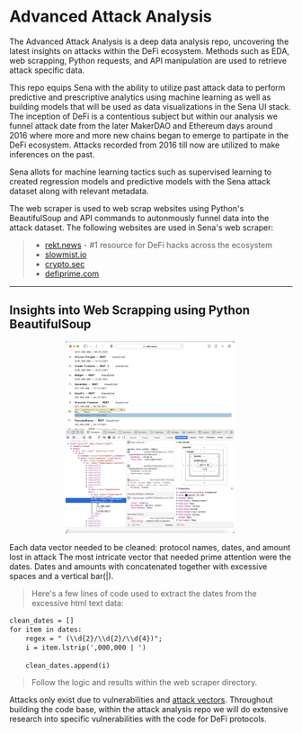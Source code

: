 # Advanced Attack Analysis

The Advanced Attack Analysis is a deep data analysis repo, uncovering the latest insights on attacks within the DeFi ecosystem. Methods such as EDA, web scrapping, Python requests, and API manipulation are used to retrieve attack specific data.

This repo equips Sena with the ability to utilize past attack data to perform predictive and prescriptive analytics using machine learning as well as building models that will be used as data visualizations in the Sena UI stack. The inception of DeFi is a contentious  subject but within our analysis we funnel attack date from the later MakerDAO and Ethereum days around 2016 where more and more new chains began to emerge to partipate in the DeFi ecosystem. Attacks recorded from 2016 till now are utilized to make inferences on the past.

Sena allots for machine learning tactics such as supervised learning to created regression models and predictive models with the Sena attack dataset along with relevant metadata. 

The web scraper is used to web scrap websites using Python's BeautifulSoup and API commands to autonmously funnel data into the attack dataset. The following websites are used in Sena's web scraper:
>- [rekt.news](https://rekt.news) - #1 resource for DeFi hacks across the ecosystem
>- [slowmist.io](https://hacked.slowmist.io/en/)
>- [crypto.sec](https://cryptosec.info/defi-hacks/)
>- [defiprime.com](https://defiprime.com/hacks2020)

----

## Insights into Web Scrapping using Python BeautifulSoup
<!-- image -->
<p style="text-align:center;">
  <img src="main_inspect_element.png" alt="" width="300" class="center" style="margin-right: 5px;"/>
</p>

Each data vector needed to be cleaned: protocol names, dates, and amount lost in attack
The most intricate vector that needed prime attention were the dates. Dates and amounts with concatenated together with excessive spaces and a vertical bar(|). 

> Here's a few lines of code used to extract the dates from the excessive html text data:
```
clean_dates = []
for item in dates:
    regex = " (\\d{2}/\\d{2}/\\d{4})";
    i = item.lstrip(',000,000 | ')
    
    clean_dates.append(i)
```
> Follow the logic and results within the web scraper directory. 


Attacks only exist due to vulnerabilities and [attack vectors](https://github.com/sigp/solidity-security-blog). Throughout building the code base, within the attack analysis repo we will do extensive research into specific vulnerabilities with the code for DeFi protocols. 
